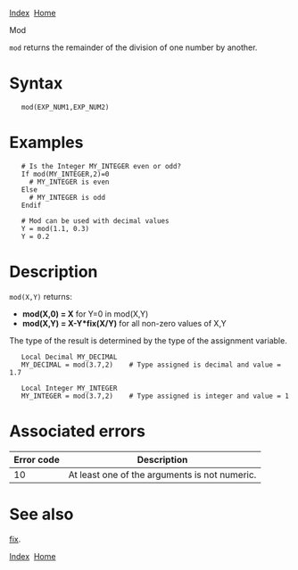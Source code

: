 [Index](index.html)  [Home](getting-started_home.html)

Mod

`mod` returns the remainder of the division of one number by another.

# Syntax

```
   mod(EXP_NUM1,EXP_NUM2)
```

# Examples

```
   # Is the Integer MY_INTEGER even or odd?
   If mod(MY_INTEGER,2)=0
     # MY_INTEGER is even
   Else
     # MY_INTEGER is odd
   Endif

   # Mod can be used with decimal values
   Y = mod(1.1, 0.3)
   Y = 0.2
```

# Description

`mod(X,Y)` returns:

* **mod(X,0) = X** for Y=0 in mod(X,Y)
* **mod(X,Y) = X-Y\*fix(X/Y)** for all non-zero values of X,Y

The type of the result is determined by the type of the assignment variable.

```
   Local Decimal MY_DECIMAL 
   MY_DECIMAL = mod(3.7,2)    # Type assigned is decimal and value = 1.7

   Local Integer MY_INTEGER
   MY_INTEGER = mod(3.7,2)    # Type assigned is integer and value = 1
```

# Associated errors

| Error code | Description |
| --- | --- |
| 10 | At least one of the arguments is not numeric. |

# See also

[fix](4gl_fix.html).

  

[Index](index.html)  [Home](getting-started_home.html)
